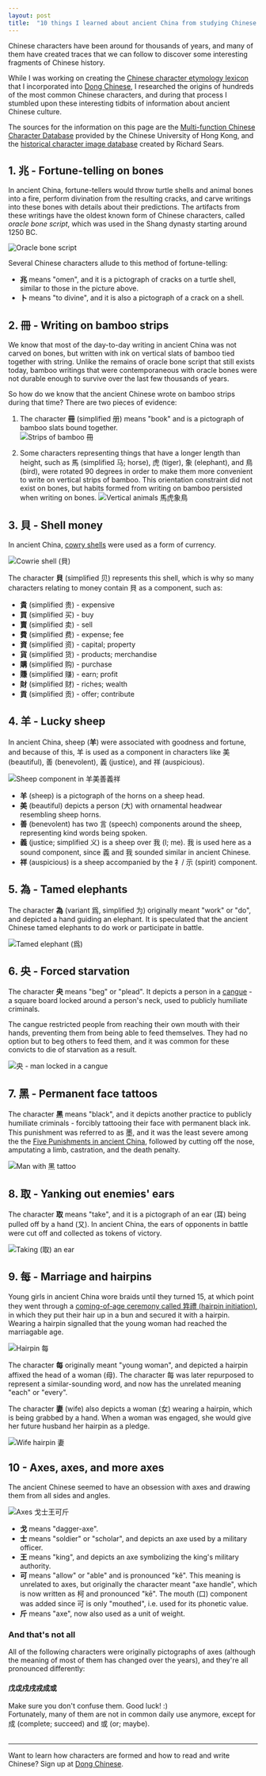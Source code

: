 ```yaml
---
layout: post
title:  "10 things I learned about ancient China from studying Chinese characters"
---
```

Chinese characters have been around for thousands of years, and many of them have created traces that we can follow to discover some interesting fragments of Chinese history.

While I was working on creating the [Chinese character etymology lexicon](https://github.com/peterolson/chinese-lexicon) that I incorporated into [Dong Chinese](https://www.dong-chinese.com), I researched the origins of hundreds of the most common Chinese characters, and during that process I stumbled upon these interesting tidbits of information about ancient Chinese culture.

The sources for the information on this page are the [Multi-function Chinese Character Database](http://humanum.arts.cuhk.edu.hk/Lexis/lexi-mf/) provided by the Chinese University of Hong Kong, and the [historical character image database](https://hanziyuan.net) created by Richard Sears.

## 1. 兆 - Fortune-telling on bones
In ancient China, fortune-tellers would throw turtle shells and animal bones into a fire, perform divination from the resulting cracks, and carve writings into these bones with details about their predictions. The artifacts from these writings have the oldest known form of Chinese characters, called *oracle bone script*, which was used in the Shang dynasty starting around 1250 BC.

![Oracle bone script](/images/oracle_bone.png)

Several Chinese characters allude to this method of fortune-telling:

 - **兆** means "omen", and it is a pictograph of cracks on a turtle shell, similar to those in the picture above.
 - **卜** means "to divine", and it is also a pictograph of a crack on a shell.

## 2. 冊 - Writing on bamboo strips
We know that most of the day-to-day writing in ancient China was not carved on bones, but written with ink on vertical slats of bamboo tied together with string. Unlike the remains of oracle bone script that still exists today, bamboo writings that were contemporaneous with oracle bones were not durable enough to survive over the last few thousands of years.

So how do we know that the ancient Chinese wrote on bamboo strips during that time? There are two pieces of evidence:

1. The character **冊** (simplified 册) means "book" and is a pictograph of bamboo slats bound together.  
  ![Strips of bamboo 冊](/images/bamboo_strips.png)  
    
2. Some characters representing things that have a longer length than height, such as 馬 (simplified 马; horse), 虎 (tiger), 象 (elephant), and 鳥 (bird), were rotated 90 degrees in order to make them more convenient to write on vertical strips of bamboo. This orientation constraint did not exist on bones, but habits formed from writing on bamboo persisted when writing on bones.
  ![Vertical animals 馬虎象鳥](/images/vertical_animals.png)

## 3. 貝 - Shell money
In ancient China, [cowry shells](https://en.wikipedia.org/wiki/Cowry) were used as a form of currency. 

![Cowrie shell (貝)](/images/cowrie.png)

The character **貝** (simplified 贝) represents this shell, which is why so many characters relating to money contain 貝 as a component, such as:

- **貴** (simplified 贵) - expensive
- **買** (simplified 买) - buy
- **賣** (simplified 卖) - sell
- **費** (simplified 费) - expense; fee
- **資** (simplified 资) - capital; property
- **貨** (simplified 货) - products; merchandise
- **購** (simplified 购) - purchase
- **賺** (simplified 赚) - earn; profit
- **財** (simplified 财) - riches; wealth
- **貢** (simplified 贡) - offer; contribute

## 4. 羊 - Lucky sheep

In ancient China, sheep (**羊**) were associated with goodness and fortune, and because of this, 羊 is used as a component in characters like 美 (beautiful), 善 (benevolent), 義 (justice), and 祥 (auspicious).

![Sheep component in 羊美善義祥](/images/lucky_sheep.png)

 - **羊** (sheep) is a pictograph of the horns on a sheep head.
 - **美** (beautiful) depicts a person (大) with ornamental headwear resembling sheep horns.
 - **善** (benevolent) has two 言 (speech) components around the sheep, representing kind words being spoken.
 - **義** (justice; simplified 义) is a sheep over 我 (I; me). 我 is used here as a sound component, since 義 and 我 sounded similar in ancient Chinese.
 - **祥** (auspicious) is a sheep accompanied by the 礻/ 示 (spirit) component.

## 5. 為 - Tamed elephants
The character **為** (variant 爲, simplified 为) originally meant "work" or "do", and depicted a hand guiding an elephant. It is speculated that the ancient Chinese tamed elephants to do work or participate in battle.

![Tamed elephant (爲)](/images/tame_elephant.png)

## 6. 央 - Forced starvation

The character **央** means "beg" or "plead". It depicts a person in a [cangue](https://en.wikipedia.org/wiki/Cangue) - a square board locked around a person's neck, used to publicly humiliate criminals.

The cangue restricted people from reaching their own mouth with their hands, preventing them from being able to feed themselves. They had no option but to beg others to feed them, and it was common for these convicts to die of starvation as a result.

![央 - man locked in a cangue](/images/cangue.png)

## 7. 黑 - Permanent face tattoos

The character **黑** means "black", and it depicts another practice to publicly humiliate criminals - forcibly tattooing their face with permanent black ink. This punishment was referred to as 墨, and it was the least severe among the the [Five Punishments in ancient China](https://en.wikipedia.org/wiki/Five_Punishments#The_Five_Punishments_in_ancient_China), followed by cutting off the nose, amputating a limb, castration, and the death penalty.

![Man with 黑 tattoo](/images/hei_tattoo.png)

## 8. 取 - Yanking out enemies' ears

The character **取** means "take", and it is a pictograph of an ear (耳) being pulled off by a hand (又). In ancient China, the ears of opponents in battle were cut off and collected as tokens of victory.

![Taking (取) an ear](/images/take_ear.png)

## 9. 每 - Marriage and hairpins

Young girls in ancient China wore braids until they turned 15, at which point they went through a [coming-of-age ceremony called 筓禮 (hairpin initiation)](https://en.wikipedia.org/wiki/Hairpin#Hairpins_in_Chinese_culture), in which they put their hair up in a bun and secured it with a hairpin. Wearing a hairpin signalled that the young woman had reached the marriagable age.

![Hairpin 每](/images/hairpin.png)

The character **每** originally meant "young woman", and depicted a hairpin affixed the head of a woman (母). The character 每 was later repurposed to represent a similar-sounding word, and now has the unrelated meaning "each" or "every".

The character **妻** (wife) also depicts a woman (女) wearing a hairpin, which is being grabbed by a hand. When a woman was engaged, she would give her future husband her hairpin as a pledge.

![Wife hairpin 妻](/images/wife_hairpin.png)

## 10 - Axes, axes, and more axes

The ancient Chinese seemed to have an obsession with axes and drawing them from all sides and angles.

![Axes 戈士王可斤](/images/axes.png)

 - **戈** means "dagger-axe".
 - **士** means "soldier" or "scholar", and depicts an axe used by a military officer.
 - **王** means "king", and depicts an axe symbolizing the king's military authority.
 - **可** means "allow" or "able" and is pronounced "kě". This meaning is unrelated to axes, but originally the character meant "axe handle", which is now written as 柯 and pronounced "kē". The mouth (口) component was added since 可 is only "mouthed", i.e. used for its phonetic value.
 - **斤** means "axe", now also used as a unit of weight.

### And that's not all

All of the following characters were originally pictographs of axes (although the meaning of most of them has changed over the years), and they're all pronounced differently:

#### 戊戉戍戌戎成或

Make sure you don't confuse them. Good luck! :)  
Fortunately, many of them are not in common daily use anymore, except for 成 (complete; succeed) and 或 (or; maybe).
&nbsp;  
&nbsp;  

--------------
  
Want to learn how characters are formed and how to read and write Chinese? Sign up at [Dong Chinese](https://www.dong-chinese.com).